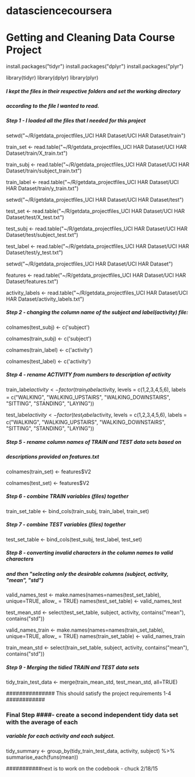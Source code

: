 # datasciencecoursera # 
# Getting and Cleaning Data Course Project #
install.packages("tidyr")
install.packages("dplyr")
install.packages("plyr")

library(tidyr)
library(dplyr)
library(plyr)

##### I kept the files in their respective folders and set the working directory 
##### according to the file I wanted to read.
##### Step 1 - I loaded all the files that I needed for this project

setwd("~/R/getdata_projectfiles_UCI HAR Dataset/UCI HAR Dataset/train")


train_set <- read.table("~/R/getdata_projectfiles_UCI HAR Dataset/UCI HAR Dataset/train/X_train.txt")

train_subj <- read.table("~/R/getdata_projectfiles_UCI HAR Dataset/UCI HAR Dataset/train/subject_train.txt")

train_label <- read.table("~/R/getdata_projectfiles_UCI HAR Dataset/UCI HAR Dataset/train/y_train.txt")


setwd("~/R/getdata_projectfiles_UCI HAR Dataset/UCI HAR Dataset/test")

test_set <- read.table("~/R/getdata_projectfiles_UCI HAR Dataset/UCI HAR Dataset/test/X_test.txt")

test_subj <- read.table("~/R/getdata_projectfiles_UCI HAR Dataset/UCI HAR Dataset/test/subject_test.txt")

test_label <- read.table("~/R/getdata_projectfiles_UCI HAR Dataset/UCI HAR Dataset/test/y_test.txt")

setwd("~/R/getdata_projectfiles_UCI HAR Dataset/UCI HAR Dataset")

features <- read.table("~/R/getdata_projectfiles_UCI HAR Dataset/UCI HAR Dataset/features.txt")

activity_labels <- read.table("~/R/getdata_projectfiles_UCI HAR Dataset/UCI HAR Dataset/activity_labels.txt")

##### Step 2 - changing the column name of the subject and label(activity) file:

colnames(test_subj) <- c('subject')

colnames(train_subj) <- c('subject')

colnames(train_label) <- c('activity')

colnames(test_label) <- c('activity')



##### Step 4 - rename ACTIVITY from numbers to description of activity

train_label$activity<- factor(train_label$activity,
                              levels = c(1,2,3,4,5,6),
                              labels = c("WALKING", "WALKING_UPSTAIRS", "WALKING_DOWNSTAIRS", "SITTING", "STANDING", "LAYING"))

test_label$activity<- factor(test_label$activity,
                              levels = c(1,2,3,4,5,6),
                              labels = c("WALKING", "WALKING_UPSTAIRS", "WALKING_DOWNSTAIRS", "SITTING", "STANDING", "LAYING"))

##### Step 5 - rename column names of TRAIN and TEST data sets based on 
##### descriptions provided on features.txt

colnames(train_set) <- features$V2

colnames(test_set) <- features$V2

                                       
##### Step 6 - combine TRAIN variables (files) together                                                                                      

train_set_table <- bind_cols(train_subj, train_label, train_set)

##### Step 7 - combine TEST variables (files) together  

test_set_table <- bind_cols(test_subj, test_label, test_set)

##### Step 8 - converting invalid characters in the column names to valid characters
##### and then "selecting only the desirable columns (subject, activity, "mean", "std")

valid_names_test <- make.names(names=names(test_set_table), unique=TRUE, allow_ = TRUE)
names(test_set_table) <- valid_names_test

test_mean_std <- select(test_set_table, subject, activity, contains("mean"), contains("std"))

valid_names_train <- make.names(names=names(train_set_table), unique=TRUE, allow_ = TRUE)
names(train_set_table) <- valid_names_train

train_mean_std <- select(train_set_table, subject, activity, contains("mean"), contains("std"))

##### Step 9 - Merging the tidied TRAIN and TEST data sets

tidy_train_test_data <- merge(train_mean_std, test_mean_std, all=TRUE)

############### This should satisfy the project requirements 1-4 ############

### Final Step ####- create a second independent tidy data set with the average of each 
##### variable for each activity and each subject.

tidy_summary <- group_by(tidy_train_test_data, activity, subject) %>% summarise_each(funs(mean))

###########next is to work on the codebook - chuck 2/18/15

